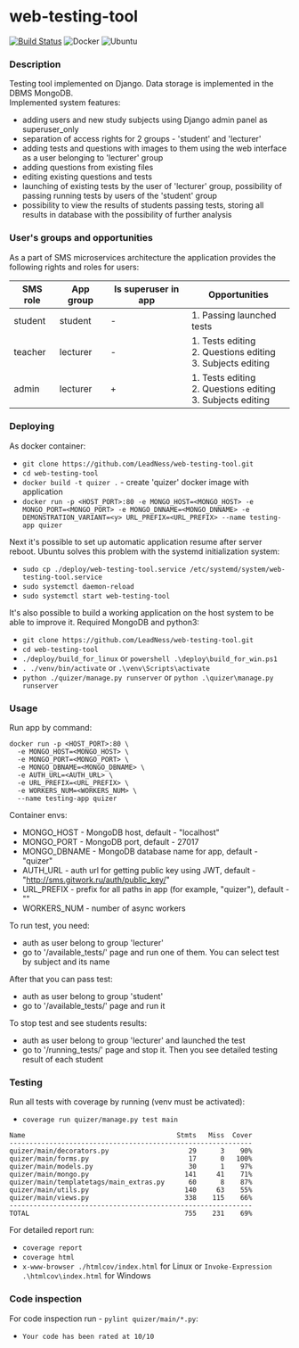 # web-testing-tool

[![Build Status](https://travis-ci.com/vnkrtv/web-testing-tool.svg?branch=master)](https://travis-ci.com/vnkrtv/web-testing-tool)
![Docker](https://github.com/vnkrtv/web-testing-tool/workflows/Docker/badge.svg)
![Ubuntu](https://github.com/vnkrtv/web-testing-tool/workflows/Ubuntu/badge.svg)

### Description
Testing tool implemented on Django. Data storage is implemented in the DBMS MongoDB.  
Implemented system features:
- adding users and new study subjects using Django admin panel as superuser_only
- separation of access rights for 2 groups - 'student' and 'lecturer'
- adding tests and questions with images to them using the web interface as a user belonging to 'lecturer' group
- adding questions from existing files   
- editing existing questions and tests
- launching of existing tests by the user of 'lecturer' group, possibility of passing running tests by users of the 'student' group  
- possibility to view the results of students passing tests, storing all results in database with the possibility of further analysis  


### User's groups and opportunities
As a part of SMS microservices architecture the application provides the following rights and roles for users:

| SMS role | App group | Is superuser in app  | Opportunities                                                         |
|-------------|--------------------------------|--------------------------------|------------------------------------------------------------------------------|
| student     | student                        | -                              | 1. Passing launched tests                                              |
| teacher     | lecturer                       | -                              | 1. Tests editing<br>2. Questions editing<br>3. Subjects editing                              |
| admin       | lecturer                       | +                              | 1. Tests editing   <br>2. Questions editing<br>3. Subjects editing |

### Deploying  

As docker container:
- ```git clone https://github.com/LeadNess/web-testing-tool.git```
- ```cd web-testing-tool```
- ```docker build -t quizer .``` - create 'quizer' docker image with application 
- ```docker run -p <HOST_PORT>:80 -e MONGO_HOST=<MONGO_HOST> -e MONGO_PORT=<MONGO_PORT> -e MONGO_DNNAME=<MONGO_DNNAME> -e DEMONSTRATION_VARIANT=<y> URL_PREFIX=<URL_PREFIX> --name testing-app quizer ```

Next it's possible to set up automatic application resume after server reboot. Ubuntu solves this problem with the systemd initialization system:  
- ```sudo cp ./deploy/web-testing-tool.service /etc/systemd/system/web-testing-tool.service```
- ```sudo systemctl daemon-reload```
- ```sudo systemctl start web-testing-tool```

It's also possible to build a working application on the host system to be able to improve it. Required MongoDB and python3:
- ```git clone https://github.com/LeadNess/web-testing-tool.git```
- ```cd web-testing-tool```
- ```./deploy/build_for_linux``` or ```powershell .\deploy\build_for_win.ps1```
- ```. ./venv/bin/activate``` or ```.\venv\Scripts\activate```
- ```python ./quizer/manage.py runserver``` or ```python .\quizer\manage.py runserver```
### Usage 
Run app by command:   
```
docker run -p <HOST_PORT>:80 \
  -e MONGO_HOST=<MONGO_HOST> \
  -e MONGO_PORT=<MONGO_PORT> \
  -e MONGO_DBNAME=<MONGO_DBNAME> \
  -e AUTH_URL=<AUTH_URL> \
  -e URL_PREFIX=<URL_PREFIX> \
  -e WORKERS_NUM=<WORKERS_NUM> \
  --name testing-app quizer
```
Container envs:  
- MONGO_HOST - MongoDB host, default - "localhost"
- MONGO_PORT - MongoDB port, default - 27017
- MONGO_DBNAME - MongoDB database name for app, default - "quizer"
- AUTH_URL - auth url for getting public key using JWT, default - "http://sms.gitwork.ru/auth/public_key/"
- URL_PREFIX - prefix for all paths in app (for example, "quizer"), default - ""
- WORKERS_NUM - number of async workers
 
To run test, you need:
- auth as user belong to group 'lecturer'
- go to '/available_tests/' page and run one of them. You can select test by subject and its name
    
After that you can pass test:
- auth as user belong to group 'student'
- go to '/available_tests/' page and run it

To stop test and see students results:
- auth as user belong to group 'lecturer' and launched the test
- go to '/running_tests/' page and stop it. Then you see detailed testing result of each student 
### Testing    
Run all tests with coverage by running (venv must be activated):   
- ```coverage run quizer/manage.py test main```

```
Name                                      Stmts   Miss  Cover
-------------------------------------------------------------
quizer/main/decorators.py                    29      3    90%
quizer/main/forms.py                         17      0   100%
quizer/main/models.py                        30      1    97%
quizer/main/mongo.py                        141     41    71%
quizer/main/templatetags/main_extras.py      60      8    87%
quizer/main/utils.py                        140     63    55%
quizer/main/views.py                        338    115    66%
-------------------------------------------------------------
TOTAL                                       755    231    69%
```
For detailed report run:
- ```coverage report```  
- ```coverage html```  
- ```x-www-browser ./htmlcov/index.html``` for Linux or ```Invoke-Expression .\htmlcov\index.html``` for Windows

### Code inspection

For code inspection run - ```pylint quizer/main/*.py```:
- ```Your code has been rated at 10/10```